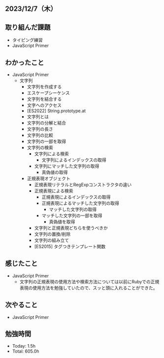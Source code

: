## 2023/12/7（木）

## 取り組んだ課題

- タイピング練習
- JavaScript Primer

## わかったこと

- JavaScript Primer
  - 文字列
    - 文字列を作成する
    - エスケープシーケンス
    - 文字列を結合する
    - 文字へのアクセス
    - [ES2022] String.prototype.at
    - 文字列とは
    - 文字列の分解と結合
    - 文字列の長さ
    - 文字列の比較
    - 文字列の一部を取得
    - 文字列の検索
      - 文字列による検索
        - 文字列によるインデックスの取得
      - 文字列にマッチした文字列の取得
        - 真偽値の取得
    - 正規表現オブジェクト
      - 正規表現リテラルとRegExpコンストラクタの違い
      - 正規表現による検索
        - 正規表現によるインデックスの取得
        - 正規表現によるマッチした文字列の取得
          - マッチした文字列の取得
        - マッチした文字列の一部を取得
          - 真偽値を取得
      - 文字列と正規表現どちらを使うべきか
      - 文字列の置換/削除
      - 文字列の組み立て
      - [ES2015] タグつきテンプレート関数

## 感じたこと 
- JavaScript Primer
  - 文字列の正規表現の使用方法や検索方法については以前にRubyでの正規表現の使用方法を勉強していたので、スッと頭に入れることができた。

## 次やること
- JavaScript Primer

## 勉強時間

- Today: 1.5h
- Total: 605.0h
